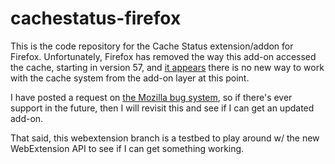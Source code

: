 cachestatus-firefox
===================

This is the code repository for the Cache Status extension/addon for Firefox. Unfortunately, Firefox has removed the way this add-on accessed the cache, starting in version 57, and [it appears](https://discourse.mozilla.org/t/updating-my-add-on-is-this-even-possible-now/25204) there is no new way to work with the cache system from the add-on layer at this point.

I have posted a request on [the Mozilla bug system](https://bugzilla.mozilla.org/show_bug.cgi?id=1435914), so if there's ever support in the future, then I will revisit this and see if I can get an updated add-on.

That said, this webextension branch is a testbed to play around w/ the new WebExtension API to see if I can get something working.
